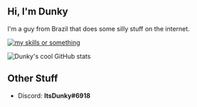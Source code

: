 ## Hi, I'm Dunky
I'm a guy from Brazil that does some silly stuff on the internet.

[![my skills or something](https://skillicons.dev/icons?i=ts,js,deno,cs,dotnet,vscode,godot&perline=3)](https://skillicons.dev)

![Dunky's cool GitHub stats](https://github-readme-stats.vercel.app/api?username=itsDunky&show_icons=true&theme=gruvbox&count_private=true)

## Other Stuff
- Discord: **ItsDunky#6918**

